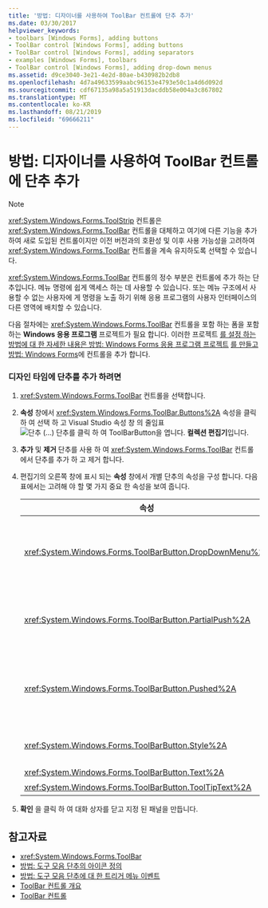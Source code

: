```yaml
---
title: '방법: 디자이너를 사용하여 ToolBar 컨트롤에 단추 추가'
ms.date: 03/30/2017
helpviewer_keywords:
- toolbars [Windows Forms], adding buttons
- ToolBar control [Windows Forms], adding buttons
- ToolBar control [Windows Forms], adding separators
- examples [Windows Forms], toolbars
- ToolBar control [Windows Forms], adding drop-down menus
ms.assetid: d9ce3040-3e21-4e2d-80ae-b430982b2db8
ms.openlocfilehash: 4d7a49633599aabc96153e4793e50c1a4d6d092d
ms.sourcegitcommit: cdf67135a98a5a51913dacddb58e004a3c867802
ms.translationtype: MT
ms.contentlocale: ko-KR
ms.lasthandoff: 08/21/2019
ms.locfileid: "69666211"
---
```

# <a name="how-to-add-buttons-to-a-toolbar-control-using-the-designer"></a>방법: 디자이너를 사용하여 ToolBar 컨트롤에 단추 추가

> [!NOTE]
> <xref:System.Windows.Forms.ToolStrip> 컨트롤은 <xref:System.Windows.Forms.ToolBar> 컨트롤을 대체하고 여기에 다른 기능을 추가하여 새로 도입된 컨트롤이지만 이전 버전과의 호환성 및 이후 사용 가능성을 고려하여 <xref:System.Windows.Forms.ToolBar> 컨트롤을 계속 유지하도록 선택할 수 있습니다.

<xref:System.Windows.Forms.ToolBar> 컨트롤의 정수 부분은 컨트롤에 추가 하는 단추입니다. 메뉴 명령에 쉽게 액세스 하는 데 사용할 수 있습니다. 또는 메뉴 구조에서 사용할 수 없는 사용자에 게 명령을 노출 하기 위해 응용 프로그램의 사용자 인터페이스의 다른 영역에 배치할 수 있습니다.

다음 절차에는 <xref:System.Windows.Forms.ToolBar> 컨트롤을 포함 하는 폼을 포함 하는 **Windows 응용 프로그램** 프로젝트가 필요 합니다. 이러한 프로젝트 [를 설정 하는 방법에 대 한 자세한 내용은 방법: Windows Forms 응용 프로그램 프로젝트](/visualstudio/ide/step-1-create-a-windows-forms-application-project) [를 만들고 방법: Windows Forms](how-to-add-controls-to-windows-forms.md)에 컨트롤을 추가 합니다.

### <a name="to-add-buttons-at-design-time"></a>디자인 타임에 단추를 추가 하려면

1. <xref:System.Windows.Forms.ToolBar> 컨트롤을 선택합니다.

2. **속성** 창에서 <xref:System.Windows.Forms.ToolBar.Buttons%2A> 속성을 클릭 하 여 선택 하 고 Visual Studio 속성 창 의 줄임표![단추 (...) 단추를 클릭 하 여 ToolBarButton을 엽니다.](./media/visual-studio-ellipsis-button.png)  **컬렉션 편집기**입니다.

3. **추가** 및 **제거** 단추를 사용 하 여 <xref:System.Windows.Forms.ToolBar> 컨트롤에서 단추를 추가 하 고 제거 합니다.

4. 편집기의 오른쪽 창에 표시 되는 **속성** 창에서 개별 단추의 속성을 구성 합니다. 다음 표에서는 고려해 야 할 몇 가지 중요 한 속성을 보여 줍니다.

    |속성|설명|
    |--------------|-----------------|
    |<xref:System.Windows.Forms.ToolBarButton.DropDownMenu%2A>|드롭다운 도구 모음 단추에 표시할 메뉴를 설정 합니다. 도구 모음 단추의 <xref:System.Windows.Forms.ToolBarButton.Style%2A> 속성은로 <xref:System.Windows.Forms.ToolBarButtonStyle.DropDownButton>설정 해야 합니다. 이 속성은 <xref:System.Windows.Forms.ContextMenu> 클래스의 인스턴스를 참조로 사용 합니다.|
    |<xref:System.Windows.Forms.ToolBarButton.PartialPush%2A>|토글 스타일 도구 모음 단추가 부분적으로 푸시되는 지 여부를 설정 합니다. 도구 모음 단추의 <xref:System.Windows.Forms.ToolBarButton.Style%2A> 속성은로 <xref:System.Windows.Forms.ToolBarButtonStyle.ToggleButton>설정 해야 합니다.|
    |<xref:System.Windows.Forms.ToolBarButton.Pushed%2A>|토글 스타일 도구 모음 단추가 현재 푸시된 상태 인지 여부를 설정 합니다. 도구 모음 단추의 <xref:System.Windows.Forms.ToolBarButton.Style%2A> 속성은 또는 <xref:System.Windows.Forms.ToolBarButtonStyle.PushButton>로 <xref:System.Windows.Forms.ToolBarButtonStyle.ToggleButton> 설정 해야 합니다.|
    |<xref:System.Windows.Forms.ToolBarButton.Style%2A>|도구 모음 단추의 스타일을 설정 합니다. 는 <xref:System.Windows.Forms.ToolBarButtonStyle> 열거형의 값 중 하나 여야 합니다.|
    |<xref:System.Windows.Forms.ToolBarButton.Text%2A>|단추에 표시 되는 텍스트 문자열입니다.|
    |<xref:System.Windows.Forms.ToolBarButton.ToolTipText%2A>|단추에 대 한 도구 설명으로 표시 되는 텍스트입니다.|

5. **확인** 을 클릭 하 여 대화 상자를 닫고 지정 된 패널을 만듭니다.

## <a name="see-also"></a>참고자료

- <xref:System.Windows.Forms.ToolBar>
- [방법: 도구 모음 단추의 아이콘 정의](how-to-define-an-icon-for-a-toolbar-button.md)
- [방법: 도구 모음 단추에 대 한 트리거 메뉴 이벤트](how-to-trigger-menu-events-for-toolbar-buttons.md)
- [ToolBar 컨트롤 개요](toolbar-control-overview-windows-forms.md)
- [ToolBar 컨트롤](toolbar-control-windows-forms.md)
